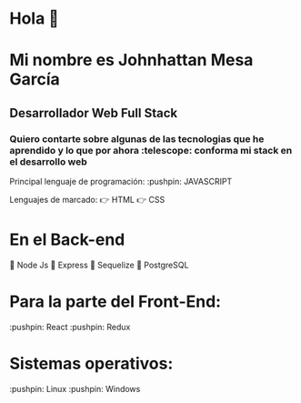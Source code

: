 <h1>Hola 👋 </h1>


<h1>Mi nombre es Johnhattan Mesa García</h1>
<h2>Desarrollador Web Full Stack </h2>

<h3>Quiero contarte sobre algunas de las tecnologias que he aprendido y lo que por ahora :telescope: conforma mi stack en el desarrollo web</h3>

<p>
Principal lenguaje de programación: 
:pushpin: JAVASCRIPT

Lenguajes de marcado:
:point_right: HTML 
:point_right: CSS 
</p>

<h1>En el Back-end</h1>

:pushpin: Node Js 
:pushpin: Express 
:pushpin: Sequelize
:pushpin: PostgreSQL

<h1>Para la parte del Front-End:</h1>
:pushpin: React
:pushpin: Redux

<h1>Sistemas operativos:</h1>
:pushpin: Linux
:pushpin: Windows
